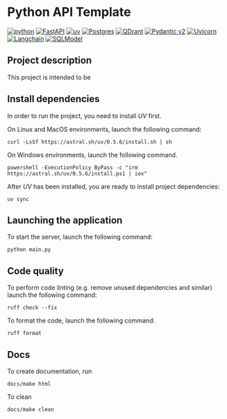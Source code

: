 
# Python API Template

[![python](https://img.shields.io/badge/Python-3.12-3776AB.svg?style=flat&logo=python&logoColor=white)](https://www.python.org)
[![FastAPI](https://img.shields.io/badge/FastAPI-0.115.4-009688.svg?style=flat&logo=FastAPI&logoColor=white)](https://fastapi.tiangolo.com)
[![uv](https://img.shields.io/endpoint?url=https://raw.githubusercontent.com/astral-sh/uv/main/assets/badge/v0.json&style=flat&logoColor=white&label=uv&color=yellow)](https://github.com/astral-sh/uv)
[![Postgres](https://img.shields.io/badge/Postgres-17-%23316192.svg?style=flat&logo=postgresql&logoColor=white)](https://www.postgresql.org/)
[![QDrant](https://img.shields.io/badge/Qdrant-1.12.5-red.svg?style=flat&logoColor=white)](https://www.postgresql.org/)
[![Pydantic v2](https://img.shields.io/endpoint?url=https://raw.githubusercontent.com/pydantic/pydantic/main/docs/badge/v2.json&logoColor=white&labelColor=grey)](https://pydantic.dev)
[![Uvicorn](https://img.shields.io/badge/Uvicorn-0.32.0-green?style=flat&logo=uvicorn&logoColor=white)](https://www.uvicorn.org/)
[![Langchain](https://img.shields.io/badge/Langchain-0.3.4-red?style=flat&logoColor=white)](https://www.langchain.com/)
[![SQLModel](https://img.shields.io/badge/SQLModel-0.0.22-violet?style=flat&logoColor=white)](https://sqlmodel.tiangolo.com/)


## Project description
This project is intended to be


## Install dependencies 

In order to run the project, you need to install _UV_ first.

On Linux and MacOS environments, launch the following command:

```shell
curl -LsSf https://astral.sh/uv/0.5.6/install.sh | sh
```

On Windows environments, launch the following command.

```shell
powershell -ExecutionPolicy ByPass -c "irm https://astral.sh/uv/0.5.6/install.ps1 | iex"
```

After _UV_ has been installed, you are ready to install project dependencies:

```shell
uv sync 
```

## Launching the application

To start the server, launch the following command:

```shell
python main.py
```

## Code quality

To perform code linting (e.g. remove unused dependencies and similar) launch the following command:
```shell
ruff check --fix
```

To format the code, launch the following command:

```shell
ruff format 
```

## Docs

To create documentation, run

```shell
docs/make html
```

To clean

```shell
docs/make clean
```